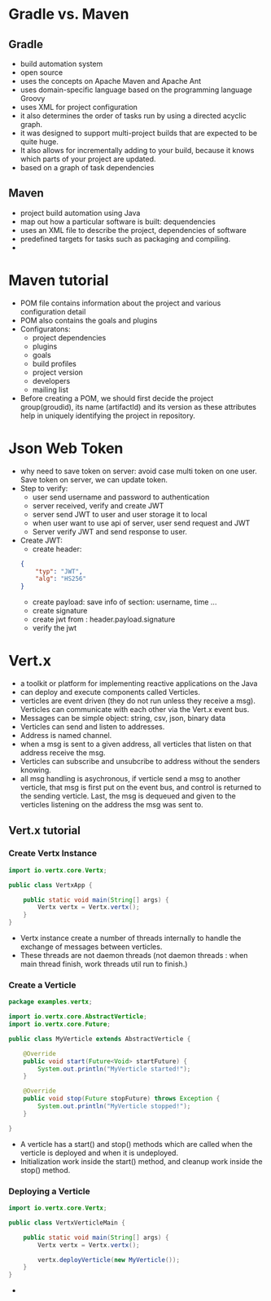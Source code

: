 # Gradle vs. Maven
## Gradle
- build automation system 
- open source
- uses the concepts on Apache Maven and Apache Ant
- uses domain-specific language based on the programming language Groovy
- uses XML for project configuration
- it also determines the order of tasks run by using a directed acyclic graph.
- it was designed to support multi-project builds that are expected to be quite huge.
- It also allows for incrementally adding to your build, because it knows which parts of your project are updated.
- based on a graph of task dependencies
## Maven
- project build automation using Java
- map out how a particular software is built: dequendencies
- uses an XML file to describe the project, dependencies of software
- predefined targets for tasks such as packaging and compiling.
- 

# Maven tutorial
- POM file contains information about the project and various configuration detail
- POM also contains the goals and plugins
- Configuratons:
    - project dependencies
    - plugins
    - goals
    - build profiles
    - project version
    - developers
    - mailing list
- Before creating a POM, we should first decide the project group(groudid), its name (artifactId) and its version as these attributes help in uniquely identifying the project in repository.

# Json Web Token
- why need to save token on server: avoid case multi token on one user. Save token on server, we can update token.
- Step to verify:
    - user send username and password to authentication
    - server received, verify and create JWT
    - server send JWT to user and user storage it to local
    - when user want to use api of server, user send request and JWT
    - Server verify JWT and send response to user.
- Create JWT:
    - create header: 
    ```json
    {
        "typ": "JWT",
        "alg": "HS256"
    }
    ```
    - create payload: save info of section: username, time ...
    - create signature
    - create jwt from : header.payload.signature
    - verify the jwt
# Vert.x
- a toolkit or platform for implementing reactive applications on the Java
- can deploy and execute components called Verticles.
- verticles are event driven (they do not run unless they receive a msg). Verticles can communicate with each other via the Vert.x event bus.
- Messages can be simple object: string, csv, json, binary data
- Verticles can send and listen to addresses.
- Address is named channel.
- when a msg is sent to a given address, all verticles that listen on that address receive the msg.
- Verticles can subscribe and unsubcribe to address without the senders knowing.
- all msg handling is asychronous, if verticle send a msg to another verticle, that msg is first put on the event bus, and control is returned to the sending verticle. Last, the msg is dequeued and given to the verticles listening on the address the msg was sent to.

## Vert.x tutorial
### Create Vertx Instance
```java
import io.vertx.core.Vertx;

public class VertxApp {

    public static void main(String[] args) {
        Vertx vertx = Vertx.vertx();
    }
}
```
- Vertx instance create a number of threads internally to handle the exchange of messages between verticles.
- These threads are not daemon threads (not daemon threads : when main thread finish, work threads util run to finish.)
### Create a Verticle
```java
package examples.vertx;

import io.vertx.core.AbstractVerticle;
import io.vertx.core.Future;

public class MyVerticle extends AbstractVerticle {

    @Override
    public void start(Future<Void> startFuture) {
        System.out.println("MyVerticle started!");
    }

    @Override
    public void stop(Future stopFuture) throws Exception {
        System.out.println("MyVerticle stopped!");
    }

}
```

- A verticle has a start() and stop() methods which are called when the verticle is deployed and when it is undeployed.
- Initialization work inside the start() method, and cleanup work inside the stop() method.

### Deploying a Verticle
```java
import io.vertx.core.Vertx;

public class VertxVerticleMain {

    public static void main(String[] args) {
        Vertx vertx = Vertx.vertx();

        vertx.deployVerticle(new MyVerticle());
    }
}
```
- 